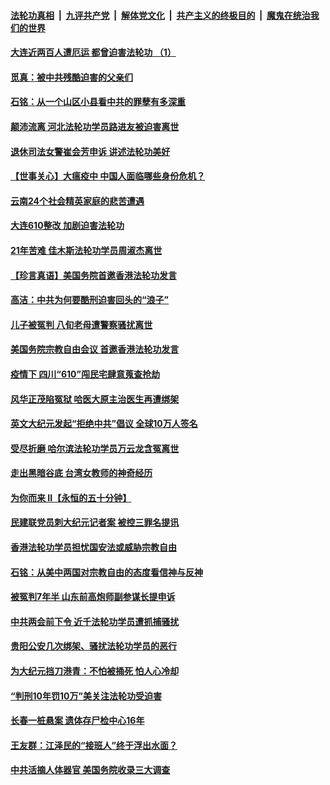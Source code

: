 ####  [法轮功真相](../../../../basic/blob/master/README.md?t=06222031) &nbsp;|&nbsp; [九评共产党](../../../../9ping.md/blob/master/README.md?t=06222031) &nbsp;|&nbsp; [解体党文化](../../../../jtdwh.md/blob/master/README.md?t=06222031)  &nbsp;|&nbsp; [共产主义的终极目的](../../../../gczydzjmd.md/blob/master/README.md?t=06222031) &nbsp;|&nbsp; [魔鬼在统治我们的世界](../../../../mgztzwmdsj.md/blob/master/README.md?t=06222031) 

#### [大连近两百人遭厄运 都曾迫害法轮功 （1）](../pages/prog424/a102876534.md?t=06222031) 

#### [觅真：被中共残酷迫害的父亲们](../pages/prog424/a102876156.md?t=06222031) 

#### [石铭：从一个山区小县看中共的罪孽有多深重](../pages/prog424/a102876150.md?t=06222031) 

#### [颠沛流离 河北法轮功学员路进友被迫害离世](../pages/prog424/a102875543.md?t=06222031) 

#### [退休司法女警崔会芳申诉 讲述法轮功美好](../pages/prog424/a102875416.md?t=06222031) 

#### [【世事关心】大瘟疫中 中国人面临哪些身份危机？](../pages/prog424/a102874644.md?t=06222031) 

#### [云南24个社会精英家庭的悲苦遭遇](../pages/prog424/a102874714.md?t=06222031) 

#### [大连610整改 加剧迫害法轮功](../pages/prog424/a102874147.md?t=06222031) 

#### [21年苦难 佳木斯法轮功学员周淑杰离世](../pages/prog424/a102873864.md?t=06222031) 

#### [【珍言真语】美国务院首邀香港法轮功发言](../pages/prog424/a102872871.md?t=06222031) 

#### [高洁：中共为何要酷刑迫害回头的“浪子”](../pages/prog424/a102872551.md?t=06222031) 

#### [儿子被冤判 八旬老母遭警察骚扰离世](../pages/prog424/a102872174.md?t=06222031) 

#### [美国务院宗教自由会议 首邀香港法轮功发言](../pages/prog424/a102872317.md?t=06222031) 

#### [疫情下 四川“610”闯民宅肆意蒐查抢劫](../pages/prog424/a102872137.md?t=06222031) 

#### [风华正茂陷冤狱 哈医大原主治医生再遭绑架](../pages/prog424/a102872059.md?t=06222031) 

#### [英文大纪元发起“拒绝中共”倡议 全球10万人签名](../pages/prog424/a102871657.md?t=06222031) 

#### [受尽折磨 哈尔滨法轮功学员万云龙含冤离世](../pages/prog424/a102871320.md?t=06222031) 

#### [走出黑暗谷底 台湾女教师的神奇经历](../pages/prog424/a102871310.md?t=06222031) 

#### [为你而来 II【永恒的五十分钟】](../pages/prog424/a102865179.md?t=06222031) 

#### [民建联党员刺大纪元记者案 被控三罪名提讯](../pages/prog424/a102871169.md?t=06222031) 

#### [香港法轮功学员担忧国安法或威胁宗教自由](../pages/prog424/a102871017.md?t=06222031) 

#### [石铭：从美中两国对宗教自由的态度看信神与反神](../pages/prog424/a102870822.md?t=06222031) 

#### [被冤判7年半 山东前高炮师副参谋长提申诉](../pages/prog424/a102870742.md?t=06222031) 

#### [中共两会前下令 近千法轮功学员遭抓捕骚扰](../pages/prog424/a102870712.md?t=06222031) 

#### [贵阳公安几次绑架、骚扰法轮功学员的恶行](../pages/prog424/a102869179.md?t=06222031) 

#### [为大纪元挡刀港青：不怕被捅死 怕人心冷却](../pages/prog424/a102870231.md?t=06222031) 

#### [“判刑10年罚10万”美关注法轮功受迫害](../pages/prog424/a102870102.md?t=06222031) 

#### [长春一桩悬案 遗体存尸检中心16年](../pages/prog424/a102869995.md?t=06222031) 

#### [王友群：江泽民的“接班人”终于浮出水面？](../pages/prog424/a102870047.md?t=06222031) 

#### [中共活摘人体器官 美国务院收录三大调查](../pages/prog424/a102869803.md?t=06222031) 

